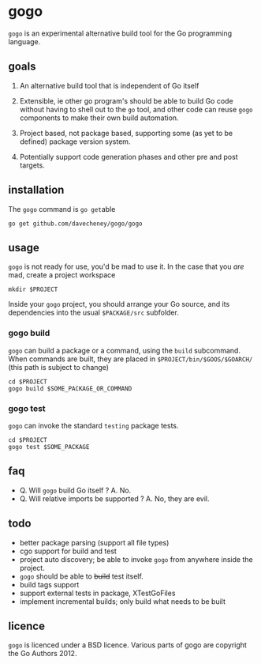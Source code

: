 # gogo


`gogo` is an experimental alternative build tool for the Go programming language.

## goals

 1. An alternative build tool that is independent of Go itself

 2. Extensible, ie other go program's should be able to build Go code without having to shell out to the `go` tool, and other code can reuse `gogo` components to make their own build automation.

 3. Project based, not package based, supporting some (as yet to be defined) package version system.

 4. Potentially support code generation phases and other pre and post targets.

## installation

The `gogo` command is `go get`able

    go get github.com/davecheney/gogo/gogo

## usage

`gogo` is not ready for use, you'd be mad to use it. In the case that you _are_ mad, create a project workspace 

    mkdir $PROJECT

Inside your `gogo` project, you should arrange your Go source, and its dependencies into the usual `$PACKAGE/src` subfolder.

### gogo build

`gogo` can build a package or a command, using the `build` subcommand. When commands are built, they are placed in `$PROJECT/bin/$GOOS/$GOARCH/` (this path is subject to change)

    cd $PROJECT
    gogo build $SOME_PACKAGE_OR_COMMAND

### gogo test

`gogo` can invoke the standard `testing` package tests. 

    cd $PROJECT
    gogo test $SOME_PACKAGE

## faq

 * Q. Will `gogo` build Go itself ? A. No.
 * Q. Will relative imports be supported ? A. No, they are evil.

## todo

 * better package parsing (support all file types)
 * cgo support for build and test
 * project auto discovery; be able to invoke `gogo` from anywhere inside the project.
 * `gogo` should be able to ~~build~~ test itself.
 * build tags support
 * support external tests in package, XTestGoFiles
 * implement incremental builds; only build what needs to be built

## licence

`gogo` is licenced under a BSD licence. Various parts of gogo are copyright the Go Authors 2012.
